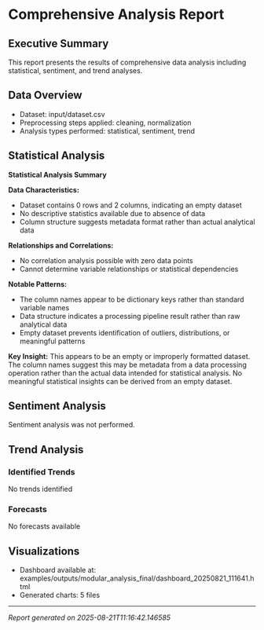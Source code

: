 # Comprehensive Analysis Report

## Executive Summary
This report presents the results of comprehensive data analysis including statistical, sentiment, and trend analyses.

## Data Overview
- Dataset: input/dataset.csv
- Preprocessing steps applied: cleaning, normalization
- Analysis types performed: statistical, sentiment, trend

## Statistical Analysis
**Statistical Analysis Summary**

**Data Characteristics:**
- Dataset contains 0 rows and 2 columns, indicating an empty dataset
- No descriptive statistics available due to absence of data
- Column structure suggests metadata format rather than actual analytical data

**Relationships and Correlations:**
- No correlation analysis possible with zero data points
- Cannot determine variable relationships or statistical dependencies

**Notable Patterns:**
- The column names appear to be dictionary keys rather than standard variable names
- Data structure indicates a processing pipeline result rather than raw analytical data
- Empty dataset prevents identification of outliers, distributions, or meaningful patterns

**Key Insight:**
This appears to be an empty or improperly formatted dataset. The column names suggest this may be metadata from a data processing operation rather than the actual data intended for statistical analysis. No meaningful statistical insights can be derived from an empty dataset.

## Sentiment Analysis
Sentiment analysis was not performed.

## Trend Analysis
### Identified Trends
No trends identified

### Forecasts
No forecasts available

## Visualizations
- Dashboard available at: examples/outputs/modular_analysis_final/dashboard_20250821_111641.html
- Generated charts: 5 files

---
*Report generated on 2025-08-21T11:16:42.146585*